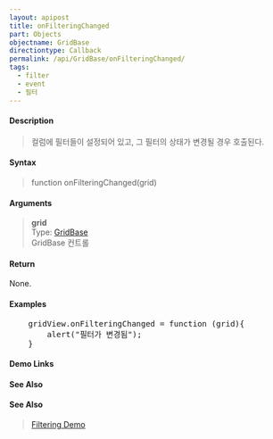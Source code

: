```yaml
---
layout: apipost
title: onFilteringChanged
part: Objects
objectname: GridBase
directiontype: Callback
permalink: /api/GridBase/onFilteringChanged/
tags:
  - filter
  - event
  - 필터
---
```



#### Description

> 컬럼에 필터들이 설정되어 있고, 그 필터의 상태가 변경될 경우 호출된다.  

#### Syntax

> function onFilteringChanged(grid)  

#### Arguments

> **grid**  
> Type: [GridBase](/api/GridBase/)  
> GridBase 컨트롤  

#### Return

None.

#### Examples 

<pre class="prettyprint">
    gridView.onFilteringChanged = function (grid){
	    alert("필터가 변경됨");
	}
</pre>

#### Demo Links
#### See Also

#### See Also
> [Filtering Demo](http://demo.realgrid.com/Demo/ColumnFiltering)

